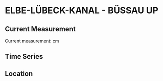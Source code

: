 # ELBE-LÜBECK-KANAL - BÜSSAU UP

## Current Measurement

Current measurement: <Value topic="rivers/pegel-online/ELK/BÜSSAU UP/measurementValue"/> cm

## Time Series

<TimeSeries topic="rivers/pegel-online/ELK/BÜSSAU UP/measurementValue" period="week" />

## Location

<WorldMap>
  <Marker lat="53.8175488290505" lon="10.625385063504453" labelTopic="rivers/pegel-online/ELK/BÜSSAU UP" />
</WorldMap>
